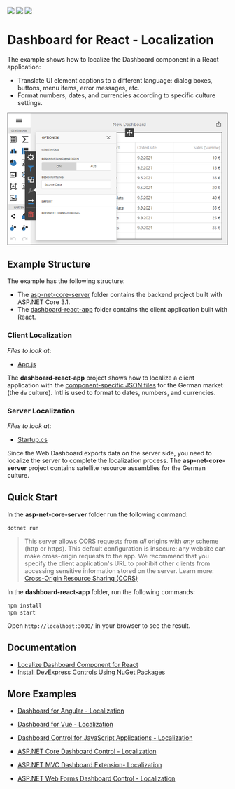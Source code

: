 <!-- default badges list -->
![](https://img.shields.io/endpoint?url=https://codecentral.devexpress.com/api/v1/VersionRange/337426554/20.2.5%2B)
[![](https://img.shields.io/badge/Open_in_DevExpress_Support_Center-FF7200?style=flat-square&logo=DevExpress&logoColor=white)](https://supportcenter.devexpress.com/ticket/details/T972353)
[![](https://img.shields.io/badge/📖_How_to_use_DevExpress_Examples-e9f6fc?style=flat-square)](https://docs.devexpress.com/GeneralInformation/403183)
<!-- default badges end -->
# Dashboard for React - Localization

The example shows how to localize the Dashboard component in a React application:

- Translate UI element captions to a different language: dialog boxes, buttons, menu items, error messages, etc.
- Format numbers, dates, and currencies according to specific culture settings.

![](img/web-dashboard-localization-de.png)

## Example Structure

The example has the following structure:

- The [asp-net-core-server](asp-net-core-server) folder contains the backend project built with ASP.NET Core 3.1.
- The [dashboard-react-app](dashboard-react-app) folder contains the client application built with React.

### Client Localization
<!-- default file list -->
*Files to look at*:

* [App.js](./dashboard-react-app/src/App.js)

<!-- default file list end -->

The **dashboard-react-app** project shows how to localize a client application with the [component-specific JSON files](https://docs.devexpress.com/Dashboard/402539/web-dashboard/dashboard-component-for-react/localization#localize-ui) for the German market (the `de` culture). Intl is used to format to dates, numbers, and currencies.

### Server Localization
<!-- default file list -->
*Files to look at*:

* [Startup.cs](./asp-net-core-server/Startup.cs#L45)

<!-- default file list end -->

Since the Web Dashboard exports data on the server side, you need to localize the server to complete the localization process. The **asp-net-core-server** project contains satellite resource assemblies for the German culture.


## Quick Start

In the **asp-net-core-server** folder run the following command:

```
dotnet run
```
> This server allows CORS requests from _all_ origins with _any_ scheme (http or https). This default configuration is insecure: any website can make cross-origin requests to the app. We recommend that you specify the client application's URL to prohibit other clients from accessing sensitive information stored on the server. Learn more: [Cross-Origin Resource Sharing (CORS)](https://docs.devexpress.com/Dashboard/400709)

In the **dashboard-react-app** folder, run the following commands:

```
npm install
npm start
```

Open ```http://localhost:3000/``` in your browser to see the result.

## Documentation

- [Localize Dashboard Component for React](https://docs.devexpress.com/Dashboard/402539/web-dashboard/dashboard-component-for-react/localization)
- [Install DevExpress Controls Using NuGet Packages](https://docs.devexpress.com/GeneralInformation/115912/installation/install-devexpress-controls-using-nuget-packages)


## More Examples

- [Dashboard for Angular - Localization](https://github.com/DevExpress-Examples/angular-dashboard-localization)
- [Dashboard for Vue - Localization](https://github.com/DevExpress-Examples/vue-dashboard-localization)
- [Dashboard Control for JavaScript Applications - Localization](https://github.com/DevExpress-Examples/javascript-dashboard-localization)

- [ASP.NET Core Dashboard Control - Localization](https://github.com/DevExpress-Examples/asp-net-core-dashboard-localization)
- [ASP.NET MVC Dashboard Extension- Localization](https://github.com/DevExpress-Examples/asp-net-mvc-dashboard-localization)
- [ASP.NET Web Forms Dashboard Control - Localization](https://github.com/DevExpress-Examples/asp-net-web-forms-dashboard-localization)
